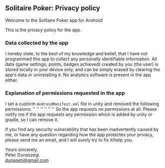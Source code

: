 ## Solitaire Poker: Privacy policy

Welcome to the Solitaire Poker app for Android!

This is the privacy policy for the app.

### Data collected by the app

I hereby state, to the best of my knowledge and belief, that I have not programmed this app to collect any personally identifiable information. All data (game settings, points, badges achieved) created by you (the user) is stored locally in your device only, and can be simply erased by clearing the app's data or uninstalling it. No analytics software is present in the app either.

### Explanation of permissions requested in the app

I set a custorm `AndroidManifest.xml` file in unity and removed the following permissions:
  '<uses-permission android:name="android.permission.FOREGROUND_SERVICE" tools:node="remove" />'
  '<uses-permission android:name="android.permission.FOREGROUND_SERVICE_DATA_SYNC" tools:node="remove" />'
  '<uses-permission android:name="android.permission.POST_NOTIFICATIONS" tools:node="remove" />'
  '<uses-permission android:name="android.permission.SCHEDULE_EXACT_ALARM" tools:node="remove" />'
  '<uses-permission android:name="android.permission.RECEIVE_BOOT_COMPLETED" tools:node="remove" />'
  '<uses-permission android:name="${applicationId}.DYNAMIC_RECEIVER_NOT_EXPORTED_PERMISSION" tools:node="remove" />'
So the app requests no permissions at all. 
Please notify me if the app requests any permission which is added by unity or gradle, so I can remove it.

If you find any security vulnerability that has been inadvertently caused by me, or have any question regarding how the app protectes your privacy, please send me an email, and I will surely try to fix it/help you.

Yours sincerely,  
Péter Dunaszegi.  
dunapeti@gmail.com
